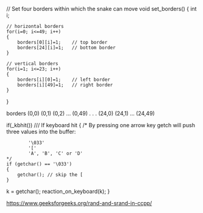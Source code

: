 
// Set four borders within which the snake can move
void set_borders()
{
    int i;
    
    // horizontal borders
    for(i=0; i<=49; i++)
    {
        borders[0][i]=1;    // top border
        borders[24][i]=1;   // bottom border   
    }

    // vertical borders
    for(i=1; i<=23; i++)
    {
        borders[i][0]=1;    // left border
        borders[i][49]=1;   // right border   
    }        
}

borders
(0,0) (0,1) (0,2) ... (0,49)
.
.
.
(24,0) (24,1) ... (24,49)

if(_kbhit())   /// If keyboard hit
{
    /*
    By pressing one arrow key getch will push three values into the buffer:

            '\033'
            '['
            'A', 'B', 'C' or 'D'
    */
    if (getchar() == '\033')
    {
        getchar(); // skip the [
    }
k = getchar();
reaction_on_keyboard(k);
}

https://www.geeksforgeeks.org/rand-and-srand-in-ccpp/